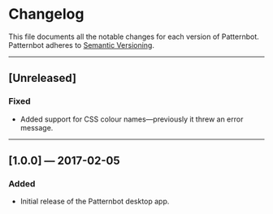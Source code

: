 # Changelog

This file documents all the notable changes for each version of Patternbot.
Patternbot adheres to [Semantic Versioning](http://semver.org/).

---

## [Unreleased]

### Fixed

- Added support for CSS colour names—previously it threw an error message.

---

## [1.0.0] — 2017-02-05

### Added

- Initial release of the Patternbot desktop app.

